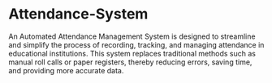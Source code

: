 # Attendance-System
An Automated Attendance Management System is designed to streamline and simplify the  process of recording, tracking, and managing attendance in educational institutions. This  system replaces traditional methods such as manual roll calls or paper registers, thereby  reducing errors, saving time, and providing more accurate data. 
